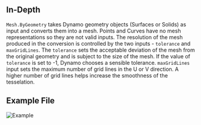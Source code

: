 ## In-Depth
`Mesh.ByGeometry` takes Dynamo geometry objects (Surfaces or Solids) as input and converts them into a mesh. Points and Curves have no mesh representations so they are not valid inputs. The resolution of the mesh produced in the conversion is controlled by the two inputs - `tolerance` and `maxGridLines`. The `tolerance` sets the acceptable deviation of the mesh from the original geometry and is subject to the size of the mesh. If the value of `tolerance` is set to -1, Dynamo chooses a sensible tolerance. `maxGridLines` input sets the maximum number of grid lines in the U or V direction. A higher number of grid lines helps increase the smoothness of the tesselation.

## Example File

![Example](./Autodesk.DesignScript.Geometry.Mesh.ByGeometry_img.jpg)
